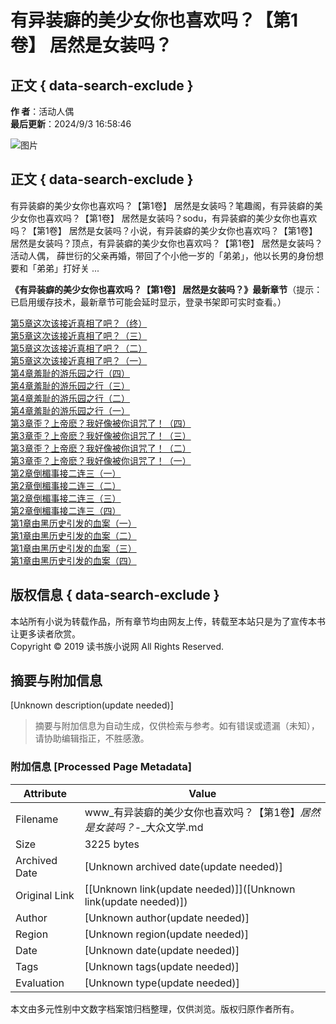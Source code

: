 # 有异装癖的美少女你也喜欢吗？【第1卷】 居然是女装吗？

## 正文 { data-search-exclude }


**作    者**：活动人偶  
**最后更新**：2024/9/3 16:58:46  

![图片](https://www.99dushuzu.com/img/ibgx.jpg)

## 正文 { data-search-exclude }

有异装癖的美少女你也喜欢吗？【第1卷】 居然是女装吗？笔趣阁，有异装癖的美少女你也喜欢吗？【第1卷】 居然是女装吗？sodu，有异装癖的美少女你也喜欢吗？【第1卷】 居然是女装吗？小说，有异装癖的美少女你也喜欢吗？【第1卷】 居然是女装吗？顶点，有异装癖的美少女你也喜欢吗？【第1卷】 居然是女装吗？活动人偶， 薛世衍的父亲再婚，带回了个小他一岁的「弟弟」，他以长男的身份想要和「弟弟」打好关 ...

**《有异装癖的美少女你也喜欢吗？【第1卷】 居然是女装吗？》最新章节**（提示：已启用缓存技术，最新章节可能会延时显示，登录书架即可实时查看。）

[第5章这次该接近真相了吧？（终）](https://www.99dushuzu.com/read_ibgx/k8w9y.html)  
[第5章这次该接近真相了吧？（三）](https://www.99dushuzu.com/read_ibgx/knqd6.html)  
[第5章这次该接近真相了吧？（二）](https://www.99dushuzu.com/read_ibgx/knqd4.html)  
[第5章这次该接近真相了吧？（一）](https://www.99dushuzu.com/read_ibgx/knqd0.html)  
[第4章羞耻的游乐园之行（四）](https://www.99dushuzu.com/read_ibgx/knqdw.html)  
[第4章羞耻的游乐园之行（三）](https://www.99dushuzu.com/read_ibgx/knqdt.html)  
[第4章羞耻的游乐园之行（二）](https://www.99dushuzu.com/read_ibgx/knqdr.html)  
[第4章羞耻的游乐园之行（一）](https://www.99dushuzu.com/read_ibgx/knqdp.html)  
[第3章歪？上帝麽？我好像被你诅咒了！（四）](https://www.99dushuzu.com/read_ibgx/knqdn.html)  
[第3章歪？上帝麽？我好像被你诅咒了！（三）](https://www.99dushuzu.com/read_ibgx/knqdl.html)  
[第3章歪？上帝麽？我好像被你诅咒了！（二）](https://www.99dushuzu.com/read_ibgx/knqdj.html)  
[第3章歪？上帝麽？我好像被你诅咒了！（一）](https://www.99dushuzu.com/read_ibgx/knqcf.html)  
[第2章倒楣事接二连三（一）](https://www.99dushuzu.com/read_ibgx/knqc4.html)  
[第2章倒楣事接二连三（二）](https://www.99dushuzu.com/read_ibgx/knqc9.html)  
[第2章倒楣事接二连三（三）](https://www.99dushuzu.com/read_ibgx/knqcb.html)  
[第2章倒楣事接二连三（四）](https://www.99dushuzu.com/read_ibgx/knqcd.html)  
[第1章由黑历史引发的血案（一）](https://www.99dushuzu.com/read_ibgx/knqc1.html)  
[第1章由黑历史引发的血案（二）](https://www.99dushuzu.com/read_ibgx/knqcx.html)  
[第1章由黑历史引发的血案（三）](https://www.99dushuzu.com/read_ibgx/knqcy.html)  
[第1章由黑历史引发的血案（四）](https://www.99dushuzu.com/read_ibgx/knqc1.html)

## 版权信息 { data-search-exclude }
本站所有小说为转载作品，所有章节均由网友上传，转载至本站只是为了宣传本书让更多读者欣赏。  
Copyright © 2019 读书族小说网 All Rights Reserved.
<!-- tcd_original_link https://www.tdepon.com/info_ibgx/ -->


## 摘要与附加信息

<!-- tcd_abstract -->
[Unknown description(update needed)]
<!-- tcd_abstract_end -->

> 摘要与附加信息为自动生成，仅供检索与参考。如有错误或遗漏（未知），请协助编辑指正，不胜感激。

### 附加信息 [Processed Page Metadata]

| Attribute       | Value                                  |
|-----------------|----------------------------------------|
| Filename        | www_有异装癖的美少女你也喜欢吗？【第1卷】_居然是女装吗？_-_大众文学.md                             |
| Size            | 3225 bytes                           |
| Archived Date   | [Unknown archived date(update needed)]                             |
| Original Link   | [[Unknown link(update needed)]]([Unknown link(update needed)])                       |
| Author          | [Unknown author(update needed)]                               |
| Region          | [Unknown region(update needed)]                               |
| Date            | [Unknown date(update needed)]                                 |
| Tags            | [Unknown tags(update needed)]                                 |
| Evaluation            | [Unknown type(update needed)]                                 |
<!-- tcd_table_end -->

本文由多元性别中文数字档案馆归档整理，仅供浏览。版权归原作者所有。
